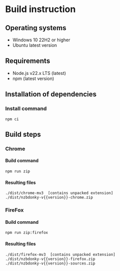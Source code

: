 # Build instruction

## Operating systems

- Windows 10 22H2 or higher
- Ubuntu latest version

## Requirements

- Node.js v22.x LTS (latest)
- npm (latest version)

## Installation of dependencies

### Install command

```
npm ci
```

## Build steps

### Chrome

#### Build command

```
npm run zip
```

#### Resulting files

```
./dist/chrome-mv3  [contains unpacked extension]
./dist/nzbdonky-v{{version}}-chrome.zip
```

### FireFox

#### Build command

```
npm run zip:firefox
```

#### Resulting files

```
./dist/firefox-mv3  [contains unpacked extension]
./dist/nzbdonky-v{{version}}-firefox.zip
./dist/nzbdonky-v{{version}}-sources.zip
```
